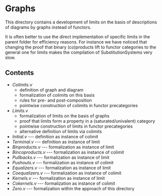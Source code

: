 Graphs
============

This directory contains a development of limits on the basis of
descriptions of diagrams by graphs instead of functors.

It is often better to use the direct implementation of specific limits
in the parent folder for efficiency reasons. For instance we have
noticed that changing the proof that binary (co)products lift to
functor categories to the general one for limits makes the compilation
of SubstitutionSystems very slow.

## Contents

* *Colimits.v*
  * definition of graph and diagram
  * formalization of colimits on this basis
  * rules for pre- and post-composition
  * pointwise construction of colimits in functor precategories
* *Limits.v*
  * formalization of limits on the basis of graphs
  * proof that limits form a property in a (saturated/univalent) category
  * pointwise construction of limits in functor precategories
  * alternative definition of limits via colimits
* *Initial.v* --- definition as instance of colimit
* *Terminal.v* --- definition as instance of limit
* *Binproducts.v* --- formalization as instance of limit
* *Bincoproducts.v* --- formalization as instance of colimit
* *Pullbacks.v* --- formalization as instance of limit
* *Pushouts.v* --- formalization as instance of colimit
* *Equalizers.v* --- formalization as instance of limit
* *Coequalizers.v* --- formalization as instance of colimit
* *Kernels.v* --- formalization as instance of limit
* *Cokernels.v* --- formalization as instance of colimit
* *Zero.v* --- formalization within the approach of this directory
